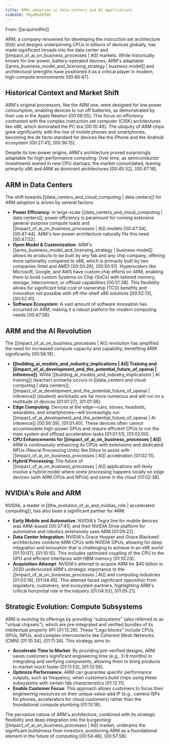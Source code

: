 ```yaml
---
title: ARMs adoption in data centers and AI applications
videoId: Y8guMe665RE
---
```


From: [[acquiredfm]] <br/> 

ARM, a company renowned for developing the instruction set architecture (ISA) and designs underpinning CPUs in billions of devices globally, has made significant inroads into the data center and [[impact_of_ai_on_business_processes | AI]] markets. While historically known for low-power, battery-operated devices, ARM's adaptable [[arms_business_model_and_licensing_strategy | business model]] and architectural strengths have positioned it as a critical player in modern, high-compute environments <a class="yt-timestamp" data-t="00:46:47">[00:46:47]</a>.

## Historical Context and Market Shift
ARM's original processors, like the ARM one, were designed for low power consumption, enabling devices to run off batteries, as demonstrated by their use in the Apple Newton <a class="yt-timestamp" data-t="00:06:55">[00:06:55]</a>. This focus on efficiency contrasted with the complex instruction set computer (CISK) architectures like x86, which dominated the PC era <a class="yt-timestamp" data-t="00:10:46">[00:10:46]</a>. The ubiquity of ARM chips grew significantly with the rise of mobile phones and smartphones, becoming the de facto standard for devices like the iPhone and the Android ecosystem <a class="yt-timestamp" data-t="00:27:41">[00:27:41]</a>, <a class="yt-timestamp" data-t="00:36:15">[00:36:15]</a>.

Despite its low-power origins, ARM's architecture proved surprisingly adaptable for high-performance computing. Over time, as semiconductor investments waned in new CPU startups, the market consolidated, leaving primarily x86 and ARM as dominant architectures <a class="yt-timestamp" data-t="00:45:32">[00:45:32]</a>, <a class="yt-timestamp" data-t="00:47:16">[00:47:16]</a>.

## ARM in Data Centers
The shift towards [[data_centers_and_cloud_computing | data centers]] for ARM adoption is driven by several factors:
*   **Power Efficiency**: In large-scale [[data_centers_and_cloud_computing | data centers]], power efficiency is paramount for running extensive general-purpose compute loads and [[impact_of_ai_on_business_processes | AI]] models <a class="yt-timestamp" data-t="00:47:34">[00:47:34]</a>, <a class="yt-timestamp" data-t="00:47:44">[00:47:44]</a>. ARM's low-power architecture naturally fits this need <a class="yt-timestamp" data-t="00:47:52">[00:47:52]</a>.
*   **Open Model & Customization**: ARM's [[arms_business_model_and_licensing_strategy | business model]] allows its products to be built by any fab and any chip company, offering more optionality compared to x86, which is primarily built by two companies (Intel and AMD) <a class="yt-timestamp" data-t="00:50:26">[00:50:26]</a>, <a class="yt-timestamp" data-t="00:50:51">[00:50:51]</a>. Hyperscalers like Microsoft, Google, and AWS have custom chip efforts on ARM, enabling them to build custom Systems on Chip (SoCs) with tailored memory, storage, interconnect, or offload capabilities <a class="yt-timestamp" data-t="00:51:38">[00:51:38]</a>. This flexibility allows for significant total cost of ownership (TCO) benefits and innovation not possible with off-the-shelf x86 solutions <a class="yt-timestamp" data-t="00:52:13">[00:52:13]</a>, <a class="yt-timestamp" data-t="00:52:41">[00:52:41]</a>.
*   **Software Ecosystem**: A vast amount of software innovation has occurred on ARM, making it a robust platform for modern computing needs <a class="yt-timestamp" data-t="00:47:58">[00:47:58]</a>.

## ARM and the AI Revolution
The [[impact_of_ai_on_business_processes | AI]] revolution has amplified the need for increased compute capacity and capability, benefiting ARM significantly <a class="yt-timestamp" data-t="00:56:19">[00:56:19]</a>.
*   **[[building_ai_models_and_industry_implications | AI]] Training and [[impact_of_ai_development_and_the_potential_future_of_openai | Inference]]**: While [[building_ai_models_and_industry_implications | AI training]] (teacher) primarily occurs in [[data_centers and cloud computing | data centers]], [[impact_of_ai_development_and_the_potential_future_of_openai | inference]] (student) workloads are far more numerous and will run on a multitude of devices <a class="yt-timestamp" data-t="01:01:27">[01:01:27]</a>, <a class="yt-timestamp" data-t="01:01:36">[01:01:36]</a>.
*   **Edge Computing**: Devices at the edge—cars, stoves, headsets, wearables, and smartphones—will increasingly run [[impact_of_ai_development_and_the_potential_future_of_openai | AI inference]] <a class="yt-timestamp" data-t="00:56:39">[00:56:39]</a>, <a class="yt-timestamp" data-t="01:01:40">[01:01:40]</a>. These devices often cannot accommodate high-power GPUs and require efficient CPUs to run the main system and offload acceleration tasks <a class="yt-timestamp" data-t="01:01:51">[01:01:51]</a>, <a class="yt-timestamp" data-t="01:02:00">[01:02:00]</a>.
*   **CPU Enhancements for [[impact_of_ai_on_business_processes | AI]]**: ARM is continuously enhancing its CPUs with extensions and dedicated NPUs (Neural Processing Units) like Ethos to assist with [[impact_of_ai_on_business_processes | AI]] acceleration <a class="yt-timestamp" data-t="01:02:11">[01:02:11]</a>.
*   **Hybrid Processing**: The future of [[impact_of_ai_on_business_processes | AI]] applications will likely involve a hybrid model where some processing happens locally on edge devices (with ARM CPUs and NPUs) and some in the cloud <a class="yt-timestamp" data-t="01:02:38">[01:02:38]</a>.

## NVIDIA's Role and ARM
NVIDIA, a leader in [[the_evolution_of_ai_and_nvidias_role | accelerated computing]], has also been a significant partner for ARM.
*   **Early Mobile and Automotive**: NVIDIA's Tegra line for mobile devices was ARM-based <a class="yt-timestamp" data-t="00:37:41">[00:37:41]</a>, and their NVIDIA Drive platform for automotive and robotics extensively uses ARM <a class="yt-timestamp" data-t="01:09:22">[01:09:22]</a>.
*   **Data Center Integration**: NVIDIA's Grace Hopper and Grace Blackwell architectures combine ARM CPUs with NVIDIA GPUs, allowing for deep integration and innovation that is challenging to achieve in an x86 world <a class="yt-timestamp" data-t="01:10:07">[01:10:07]</a>, <a class="yt-timestamp" data-t="01:10:10">[01:10:10]</a>. This includes optimized coupling of the CPU to the GPU and efficient interfaces with HBM memory <a class="yt-timestamp" data-t="01:10:23">[01:10:23]</a>.
*   **Acquisition Attempt**: NVIDIA's attempt to acquire ARM for $40 billion in 2020 underscored ARM's strategic importance to the [[impact_of_ai_on_business_processes | AI]] and computing industries <a class="yt-timestamp" data-t="01:03:18">[01:03:18]</a>, <a class="yt-timestamp" data-t="01:04:45">[01:04:45]</a>. This attempt faced significant opposition from regulators, customers, and ecosystem partners, highlighting ARM's critical horizontal role in the industry <a class="yt-timestamp" data-t="01:04:53">[01:04:53]</a>, <a class="yt-timestamp" data-t="01:05:21">[01:05:21]</a>.

## Strategic Evolution: Compute Subsystems
ARM is evolving its offerings by providing "subsystems" (also referred to as "virtual chipsets"), which are pre-integrated and verified bundles of its intellectual property (IP) <a class="yt-timestamp" data-t="01:12:26">[01:12:26]</a>. These "Lego blocks" include CPUs, GPUs, NPUs, and complex interconnects like Coherent Mesh Networks (CMN) <a class="yt-timestamp" data-t="01:10:34">[01:10:34]</a>, <a class="yt-timestamp" data-t="01:11:34">[01:11:34]</a>. This strategy aims to:
*   **Accelerate Time to Market**: By providing pre-verified designs, ARM saves customers significant engineering time (e.g., 3-9 months) in integrating and verifying components, allowing them to bring products to market much faster <a class="yt-timestamp" data-t="01:11:53">[01:11:53]</a>, <a class="yt-timestamp" data-t="01:12:56">[01:12:56]</a>.
*   **Optimize Performance**: ARM can guarantee specific performance outputs, such as frequency, when customers build chips using these subsystems with certain fab characteristics <a class="yt-timestamp" data-t="01:12:11">[01:12:11]</a>.
*   **Enable Customer Focus**: This approach allows customers to focus their engineering resources on their unique value-add IP (e.g., camera ISPs for phones, accelerators for cloud customers) rather than the foundational compute plumbing <a class="yt-timestamp" data-t="01:13:18">[01:13:18]</a>.

The pervasive nature of ARM's architecture, combined with its strategic flexibility and deep integration into the burgeoning [[impact_of_ai_on_business_processes | AI]] market, underpins the significant bullishness from investors, positioning ARM as a foundational element in the future of computing <a class="yt-timestamp" data-t="00:54:46">[00:54:46]</a>, <a class="yt-timestamp" data-t="00:57:58">[00:57:58]</a>.